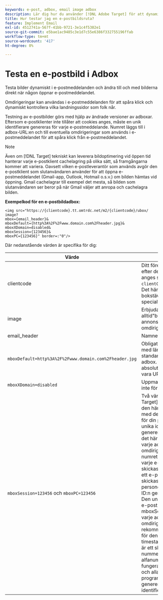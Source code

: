 ```yaml
---
keywords: e-post, adbox, email image adbox
description: Lär dig hur du använder [!DNL Adobe Target] för att dynamiskt testa bilder i e-postmeddelanden och till och med ändra bilderna direkt när någon öppnar e-postmeddelandet.
title: Hur testar jag en e-postbildsruta?
feature: Implement Email
exl-id: 4512741a-567f-41bb-9721-3e1c4f5302e1
source-git-commit: e5bae1ac9485c3e1d7c55e6386f332755196ffab
workflow-type: tm+mt
source-wordcount: '417'
ht-degree: 0%

---
```


# Testa en e-postbild i Adbox

Testa bilder dynamiskt i e-postmeddelanden och ändra till och med bilderna direkt när någon öppnar e-postmeddelandet.

Omdirigeringar kan användas i e-postmeddelanden för att spåra klick och dynamiskt kontrollera vilka landningssidor som folk når.

Testning av e-postbilder görs med hjälp av ändrade versioner av adboxar. Eftersom e-postklienter inte tillåter att cookies anges, måste en unik identifierare genereras för varje e-postmeddelande. Numret läggs till i adbox-URL:en och till eventuella omdirigeringar som används i e-postmeddelandet för att spåra klick från e-postmeddelandet.

>[!NOTE]
>
>Även om [!DNL Target] tekniskt kan leverera bildoptimering vid öppen tid hanterar varje e-postklient cachelagring på olika sätt, så framgångarna kommer att variera. Oavsett vilken e-postleverantör som används avgör den e-postklient som slutanvändaren använder för att öppna e-postmeddelandet (Gmail-app, Outlook, Hotmail o.s.v.) om bilden hämtas vid öppning. Gmail cachelagrar till exempel det mesta, så bilden som slutanvändaren ser beror på när Gmail väljer att anropa och cachelagra bilden.

**Exempelkod för en e-postbildadbox:**

```
<img src="https://{clientcode}.tt.omtrdc.net/m2/​{clientcode}/ubox/​image?
mbox={email_header}&
mboxDefault=​{http%3A%2F%2Fwww.domain.com%2Fheader.jpg}&
mboxXDomain=disabled&
mboxSession={123456}&
mboxPC={123456}" border=:"0"/>
```

Där nedanstående värden är specifika för dig:

| Värde | Beskrivning |
|--- |--- |
| clientcode | Ditt företags kundkod. Sök efter detta i din at.js som anges som `clientCode='yourclientcode'`. Det här är bara små bokstäver och har inga specialtecken. |
| image | Erbjudandetypen. Det är alltid&quot;bild&quot; för grafiska annonser och&quot;sida&quot; för omdirigeringar. |
| email_header | Namnet på adbox. |
| `mboxDefault=http%3A%2F%2Fwww.domain.com%2Fheader.jpg` | Obligatoriskt. Ersätt URL:en med lämpligt standardinnehåll för din adbox. Detta måste vara en absolut referens och måste vara URL-kodad. |
| `mboxXDomain=disabled` | Uppmanar [!DNL Target] att inte försöka ange en cookie. |
| `mboxSession=123456` och `mboxPC=123456` | Två värden krävs av [!DNL Target] för att sammanfoga den här användarens profil med den befintliga profilen för din plats. 123456 är den unika identifierare som genereras per e-post. Infoga det här värdet dynamiskt i varje adbox- och omdirigerings-URL. Det här numret måste vara unikt för varje e-postmeddelande som skickas till varje person. Om ett e-postmeddelande skickas varje vecka till 1 000 personer måste 1 000 unika ID:n genereras.<br />Den unika identifieraren per e-post måste tilldelas mboxSession och mboxPC i varje adbox och omdirigerings-URL. Det rekommenderade formatet för den här identifieraren är timestamp-NNNN där NNNN är ett slumpmässigt 5-siffrigt nummer, men alla alfanumeriska format fungerar. Vissa massutskick och alla programmeringsspråk kan generera denna unika identifierare. |
